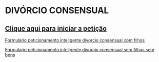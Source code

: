 # **DIVÓRCIO CONSENSUAL**
## [Clique aqui para iniciar a petição](https://docs.google.com/forms/d/e/1FAIpQLSfsq3CMKW5SRYmGxGGcUcmjmDHfzc-hhtrKtHr3KrzwlntV1A/viewform?usp=sf_link)

[Formulario peticionamento inteligente divorcio consensual com filhos](https://github.com/AndreaCNW/DivorcioOnline/blob/master/files/Formulario%20peticionamento%20inteligente%20divorcio%20consensual%20com%20filhos.pdf)

[Formulario peticionamento inteligente divorcio consensual sem filhos sem bens](https://github.com/AndreaCNW/DivorcioOnline/blob/master/files/Formulario%20peticionamento%20inteligente%20divorcio%20consensual%20sem%20filhos%20sem%20bens.pdf)

